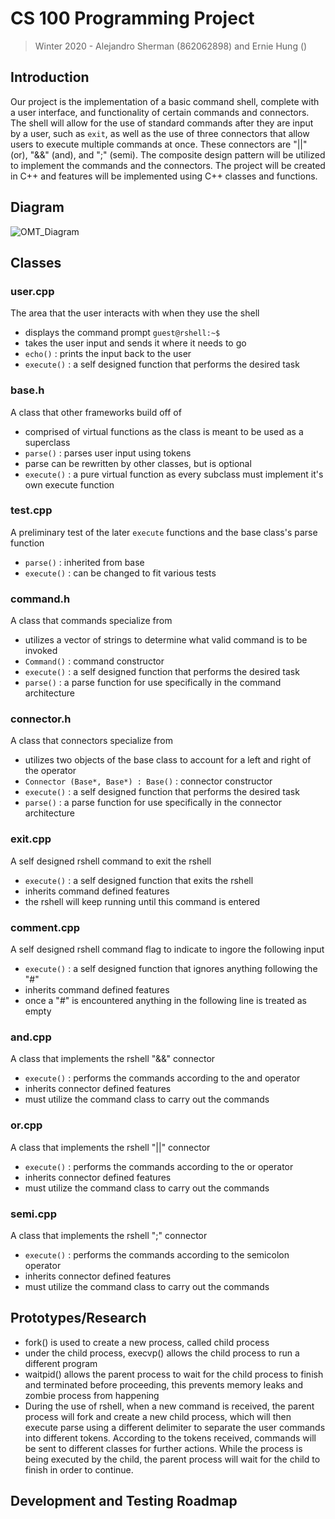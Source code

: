 # CS 100 Programming Project
> Winter 2020 - Alejandro Sherman (862062898) and Ernie Hung ()

## Introduction
Our project is the implementation of a basic command shell, complete with a user interface, and functionality of certain commands and connectors. The shell will allow for the use of standard commands after they are input by a user, such as `exit`, as well as the use of three connectors that allow users to execute multiple commands at once. These connectors are "||" (or), "&&" (and), and ";" (semi). The composite design pattern will be utilized to implement the commands and the connectors. The project will be created in C++ and features will be implemented using C++ classes and functions.

## Diagram
![OMT_Diagram](https://github.com/cs100/assignment-empty_string/blob/master/images/OMT_Diagram.png?raw=true)

## Classes
### user.cpp
The area that the user interacts with when they use the shell

* displays the command prompt `guest@rshell:~$`
* takes the user input and sends it where it needs to go
* `echo()` : prints the input back to the user
* `execute()` : a self designed function that performs the desired task

### base.h
A class that other frameworks build off of

* comprised of virtual functions as the class is meant to be used as a superclass
* `parse()` : parses user input using tokens
* parse can be rewritten by other classes, but is optional
* `execute()` : a pure virtual function as every subclass must implement it's own execute function

### test.cpp
A preliminary test of the later `execute` functions and the base class's parse function

* `parse()` : inherited from base
* `execute()` : can be changed to fit various tests

### command.h
A class that commands specialize from

* utilizes a vector of strings to determine what valid command is to be invoked
* `Command()` : command constructor
* `execute()` : a self designed function that performs the desired task
* `parse()` : a parse function for use specifically in the command architecture

### connector.h
A class that connectors specialize from

* utilizes two objects of the base class to account for a left and right of the operator
* `Connector (Base*, Base*) : Base()` : connector constructor
* `execute()` : a self designed function that performs the desired task
* `parse()` : a parse function for use specifically in the connector architecture

### exit.cpp
A self designed rshell command to exit the rshell

* `execute()` : a self designed function that exits the rshell
* inherits command defined features
* the rshell will keep running until this command is entered

### comment.cpp
A self designed rshell command flag to indicate to ingore the following input

* `execute()` : a self designed function that ignores anything following the "#"
* inherits command defined features
* once a "#" is encountered anything in the following line is treated as empty

### and.cpp
A class that implements the rshell "&&" connector

* `execute()` : performs the commands according to the and operator
* inherits connector defined features
* must utilize the command class to carry out the commands

### or.cpp
A class that implements the rshell "||" connector

* `execute()` : performs the commands according to the or operator
* inherits connector defined features
* must utilize the command class to carry out the commands

### semi.cpp
A class that implements the rshell ";" connector

* `execute()` : performs the commands according to the semicolon operator
* inherits connector defined features
* must utilize the command class to carry out the commands

## Prototypes/Research
* fork() is used to create a new process, called child process
* under the child process, execvp() allows the child process to run a different program
* waitpid() allows the parent process to wait for the child process to finish and terminated before proceeding, this prevents memory leaks and zombie process from happening
* During the use of rshell, when a new command is received, the parent process will fork and create a new child process, which will then execute parse using a different delimiter to separate the user commands into different tokens. According to the tokens received, commands will be sent to different classes for further actions. While the process is being executed by the child, the parent process will wait for the child to finish in order to continue.

## Development and Testing Roadmap
